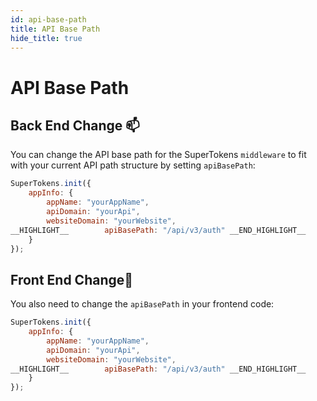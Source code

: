 ```yaml
---
id: api-base-path
title: API Base Path
hide_title: true
---
```


# API Base Path

## Back End Change 📫

You can change the API base path for the SuperTokens `middleware` to fit with your current API path structure by setting `apiBasePath`:

<!--DOCUSAURUS_CODE_TABS-->
<!--NodeJS-->
```js
SuperTokens.init({
    appInfo: {
        appName: "yourAppName",
        apiDomain: "yourApi",
        websiteDomain: "yourWebsite",
__HIGHLIGHT__        apiBasePath: "/api/v3/auth" __END_HIGHLIGHT__
    }
});
```
<!--END_DOCUSAURUS_CODE_TABS-->

## Front End Change🚪

You also need to change the `apiBasePath` in your frontend code:
 
<!--DOCUSAURUS_CODE_TABS-->
<!--ReactJS-->
```js
SuperTokens.init({
    appInfo: {
        appName: "yourAppName",
        apiDomain: "yourApi",
        websiteDomain: "yourWebsite",
__HIGHLIGHT__        apiBasePath: "/api/v3/auth" __END_HIGHLIGHT__
    }
});
```
<!--END_DOCUSAURUS_CODE_TABS-->